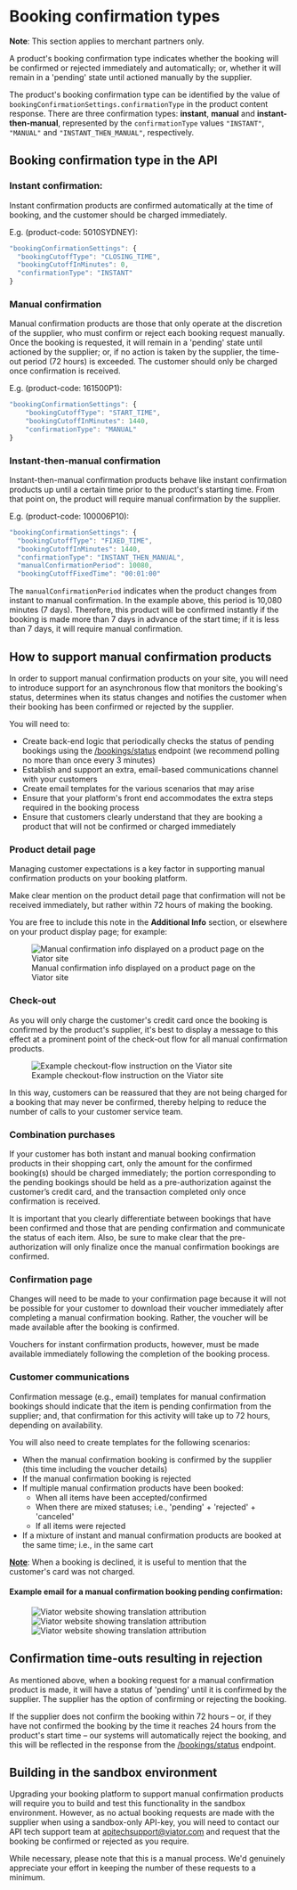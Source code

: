 # Booking confirmation types

**Note**: This section applies to merchant partners only.

A product's booking confirmation type indicates whether the booking will be confirmed or rejected immediately and automatically; or, whether it will remain in a 'pending' state until actioned manually by the supplier.

The product's booking confirmation type can be identified by the value of `bookingConfirmationSettings.confirmationType` in the product content response. There are three confirmation types: **instant**, **manual** and **instant-then-manual**, represented by the `confirmationType` values `"INSTANT"`, `"MANUAL"` and `"INSTANT_THEN_MANUAL"`, respectively.

## Booking confirmation type in the API

### Instant confirmation:

Instant confirmation products are confirmed automatically at the time of booking, and the customer should be charged immediately.

E.g. (product-code: 5010SYDNEY):

```javascript
"bookingConfirmationSettings": {
  "bookingCutoffType": "CLOSING_TIME",
  "bookingCutoffInMinutes": 0,
  "confirmationType": "INSTANT"
}
```

### Manual confirmation

Manual confirmation products are those that only operate at the discretion of the supplier, who must confirm or reject each booking request manually. Once the booking is requested, it will remain in a 'pending' state until actioned by the supplier; or, if no action is taken by the supplier, the time-out period (72 hours) is exceeded. The customer should only be charged once confirmation is received.

E.g. (product-code: 161500P1):

```javascript
"bookingConfirmationSettings": {
    "bookingCutoffType": "START_TIME",
    "bookingCutoffInMinutes": 1440,
    "confirmationType": "MANUAL"
}
```

### Instant-then-manual confirmation

Instant-then-manual confirmation products behave like instant confirmation products up until a certain time prior to the product's starting time. From that point on, the product will require manual confirmation by the supplier.

E.g. (product-code: 100006P10):

```javascript
"bookingConfirmationSettings": {
  "bookingCutoffType": "FIXED_TIME",
  "bookingCutoffInMinutes": 1440,
  "confirmationType": "INSTANT_THEN_MANUAL",
  "manualConfirmationPeriod": 10080,
  "bookingCutoffFixedTime": "00:01:00"
```

The `manualConfirmationPeriod` indicates when the product changes from instant to manual confirmation. In the example above, this period is 10,080 minutes (7 days). Therefore, this product will be confirmed instantly if the booking is made more than 7 days in advance of the start time; if it is less than 7 days, it will require manual confirmation.

## How to support manual confirmation products

In order to support manual confirmation products on your site, you will need to introduce support for an asynchronous flow that monitors the booking's status, determines when its status changes and notifies the customer when their booking has been confirmed or rejected by the supplier.

You will need to:

- Create back-end logic that periodically checks the status of pending bookings using the [/bookings/status](../../../openapi/reference/operation/bookingsStatus) endpoint (we recommend polling no more than once every 3 minutes)
- Establish and support an extra, email-based communications channel with your customers
- Create email templates for the various scenarios that may arise
- Ensure that your platform's front end accommodates the extra steps required in the booking process
- Ensure that customers clearly understand that they are booking a product that will not be confirmed or charged immediately

### Product detail page

Managing customer expectations is a key factor in supporting manual confirmation products on your booking platform. 

Make clear mention on the product detail page that confirmation will not be received immediately, but rather within 72 hours of making the booking.

You are free to include this note in the **Additional Info** section, or elsewhere on your product display page; for example:

<figure>
    <img src="https://docs.viator.com/partner-api/resources/merchant/technical/img/additional-info-on-request-clause.jpg" alt="Manual confirmation info displayed on a product page on the Viator site"/>
    <figcaption>Manual confirmation info displayed on a product page on the Viator site
     </figcaption>
</figure>

### Check-out

As you will only charge the customer's credit card once the booking is confirmed by the product's supplier, it's best to display a message to this effect at a prominent point of the check-out flow for all manual confirmation products.

<figure>
    <img src="https://docs.viator.com/partner-api/resources/merchant/technical/img/checkout-flow-confirmation-info.jpg" alt="Example checkout-flow instruction on the Viator site"/>
    <figcaption>Example checkout-flow instruction on the Viator site</figcaption>
</figure>

In this way, customers can be reassured that they are not being charged for a booking that may never be confirmed, thereby helping to reduce the number of calls to your customer service team.

### Combination purchases

If your customer has both instant and manual booking confirmation products in their shopping cart, only the amount for the confirmed booking(s) should be charged immediately; the portion corresponding to the pending bookings should be held as a pre-authorization against the customer’s credit card, and the transaction completed only once confirmation is received. 

It is important that you clearly differentiate between bookings that have been confirmed and those that are pending confirmation and communicate the status of each item. Also, be sure to make clear that the pre-authorization will only finalize once the manual confirmation bookings are confirmed.

### Confirmation page

Changes will need to be made to your confirmation page because it will not be possible for your customer to download their voucher immediately after completing a manual confirmation booking. Rather, the voucher will be made available after the booking is confirmed.

Vouchers for instant confirmation products, however, must be made available immediately following the completion of the booking process.

### Customer communications

Confirmation message (e.g., email) templates for manual confirmation bookings should indicate that the item is pending confirmation from the supplier; and, that confirmation for this activity will take up to 72 hours, depending on availability.

You will also need to create templates for the following scenarios:

- When the manual confirmation booking is confirmed by the supplier (this time including the voucher details)
- If the manual confirmation booking is rejected
- If multiple manual confirmation products have been booked:
    + When all items have been accepted/confirmed
    + When there are mixed statuses; i.e., 'pending' + 'rejected' + 'canceled'
    + If all items were rejected
- If a mixture of instant and manual confirmation products are booked at the same time; i.e., in the same cart

<u>**Note**</u>: When a booking is declined, it is useful to mention that the customer's card was not charged.

#### Example email for a manual confirmation booking pending confirmation:

<figure>
    <img src="https://docs.viator.com/partner-api/resources/merchant/technical/img/on-request-confirmation-email-1.jpg" alt="Viator website showing translation attribution"/>
    <img src="https://docs.viator.com/partner-api/resources/merchant/technical/img/on-request-confirmation-email-2.jpg" alt="Viator website showing translation attribution"/>
    <img src="https://docs.viator.com/partner-api/resources/merchant/technical/img/on-request-confirmation-email-3.jpg" alt="Viator website showing translation attribution"/>
</figure>

## Confirmation time-outs resulting in rejection

As mentioned above, when a booking request for a manual confirmation product is made, it will have a status of 'pending' until it is confirmed by the supplier. The supplier has the option of confirming or rejecting the booking.

If the supplier does not confirm the booking within 72 hours – or, if they have not confirmed the booking by the time it reaches 24 hours from the product's start time – our systems will automatically reject the booking, and this will be reflected in the response from the [/bookings/status](../../../openapi/reference/operation/bookingsStatus) endpoint.

## Building in the sandbox environment

Upgrading your booking platform to support manual confirmation products will require you to build and test this functionality in the sandbox environment. However, as no actual booking requests are made with the supplier when using a sandbox-only API-key, you will need to contact our API tech support team at [apitechsupport@viator.com](mailto:apitechsupport@viator.com) and request that the booking be confirmed or rejected as you require.

While necessary, please note that this is a manual process. We'd genuinely appreciate your effort in keeping the number of these requests to a minimum.